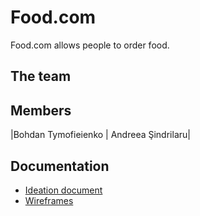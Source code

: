 # Food.com

Food.com allows people to order food.

## The team
Members
------------------
|Bohdan Tymofieienko | Andreea Şindrilaru|


## Documentation
- [Ideation document](https://git.fhict.nl/I453277/wad-cb07-group-2/-/blob/master/Documentation/Ideation%20document.pdf)
- [Wireframes](https://git.fhict.nl/I453277/wad-cb07-group-2/-/blob/master/Documentation/Wireframes.pdf)
